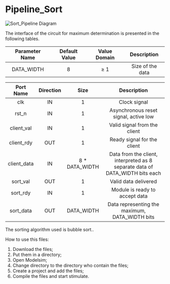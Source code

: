 # Pipeline_Sort

![Sort_Pipeline Diagram](https://github.com/ElTheScreeps/Pipeline_Sort/assets/115155585/ba20429f-f5b4-4e7c-bf16-5369804a6b25)

The interface of the circuit for maximum determination is presented in the following tables.

| Parameter Name            | Default Value | Value Domain  | Description                                                                    |
|           :---:           |     :---:     |    :---:      |                                     :---:                                      |
| DATA_WIDTH                | 8             | ≥ 1           | Size of the data                                                               |

| Port Name                 | Direction     | Size          | Description                                                                    |
|           :---:           |     :---:     |    :---:      |                                     :---:                                      |
| clk                       | IN            | 1             | Clock signal                                                                   |
| rst_n                     | IN            | 1             | Asynchronous reset signal, active low                                          |
| client_val                | IN            | 1             | Valid signal from the client                                                   |
| client_rdy                | OUT           | 1             | Ready signal for the client                                                    |
| client_data               | IN            | 8 * DATA_WIDTH| Data from the client, interpreted as 8 separate data of DATA_WIDTH bits each   |
| sort_val                  | OUT           | 1             | Valid data delivered                                                           |
| sort_rdy                  | IN            | 1             | Module is ready to accept data                                                 |
| sort_data                 | OUT           | DATA_WIDTH    | Data representing the maximum, DATA_WIDTH bits                                 |

The sorting algorithm used is bubble sort..

How to use this files:

1. Download the files;
2. Put them in a directory;
3. Open Modelsim;
4. Change directory to the directory who contain the files;
5. Create a project and add the files;
6. Compile the files and start stimulate.
